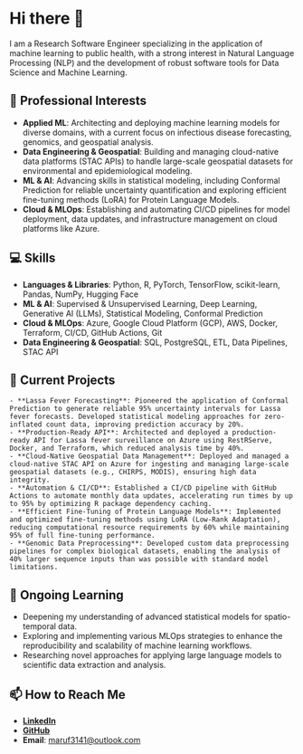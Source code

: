 # Hi there 👋

I am a Research Software Engineer specializing in the application of machine learning to public health, with a strong interest in Natural Language Processing (NLP) and the development of robust software tools for Data Science and Machine Learning.

## 💼 Professional Interests
- **Applied ML**: Architecting and deploying machine learning models for diverse domains, with a current focus on infectious disease forecasting, genomics, and geospatial analysis.
- **Data Engineering & Geospatial**: Building and managing cloud-native data platforms (STAC APIs) to handle large-scale geospatial datasets for environmental and epidemiological modeling.
- **ML & AI**: Advancing skills in statistical modeling, including Conformal Prediction for reliable uncertainty quantification and exploring efficient fine-tuning methods (LoRA) for Protein Language Models.
- **Cloud & MLOps**: Establishing and automating CI/CD pipelines for model deployment, data updates, and infrastructure management on cloud platforms like Azure.

## 💻 Skills
- **Languages & Libraries**: Python, R, PyTorch, TensorFlow, scikit-learn, Pandas, NumPy, Hugging Face
- **ML & AI**: Supervised & Unsupervised Learning, Deep Learning, Generative AI (LLMs), Statistical Modeling, Conformal Prediction
- **Cloud & MLOps**: Azure, Google Cloud Platform (GCP), AWS, Docker, Terraform, CI/CD, GitHub Actions, Git
- **Data Engineering & Geospatial**: SQL, PostgreSQL, ETL, Data Pipelines, STAC API

## 🔭 Current Projects
    - **Lassa Fever Forecasting**: Pioneered the application of Conformal Prediction to generate reliable 95% uncertainty intervals for Lassa fever forecasts. Developed statistical modeling approaches for zero-inflated count data, improving prediction accuracy by 20%.
    - **Production-Ready API**: Architected and deployed a production-ready API for Lassa fever surveillance on Azure using RestRServe, Docker, and Terraform, which reduced analysis time by 40%.
    - **Cloud-Native Geospatial Data Management**: Deployed and managed a cloud-native STAC API on Azure for ingesting and managing large-scale geospatial datasets (e.g., CHIRPS, MODIS), ensuring high data integrity.
    - **Automation & CI/CD**: Established a CI/CD pipeline with GitHub Actions to automate monthly data updates, accelerating run times by up to 95% by optimizing R package dependency caching.
    - **Efficient Fine-Tuning of Protein Language Models**: Implemented and optimized fine-tuning methods using LoRA (Low-Rank Adaptation), reducing computational resource requirements by 60% while maintaining 95% of full fine-tuning performance.
    - **Genomic Data Preprocessing**: Developed custom data preprocessing pipelines for complex biological datasets, enabling the analysis of 40% larger sequence inputs than was possible with standard model limitations.

## 🌱 Ongoing Learning
- Deepening my understanding of advanced statistical models for spatio-temporal data.
- Exploring and implementing various MLOps strategies to enhance the reproducibility and scalability of machine learning workflows.
- Researching novel approaches for applying large language models to scientific data extraction and analysis.

## 📫 How to Reach Me
- **[LinkedIn](https://www.linkedin.com/in/marouf-shaikh/)**
- **[GitHub](https://github.com/MarShaikh)**
- **Email**: maruf3141@outlook.com
